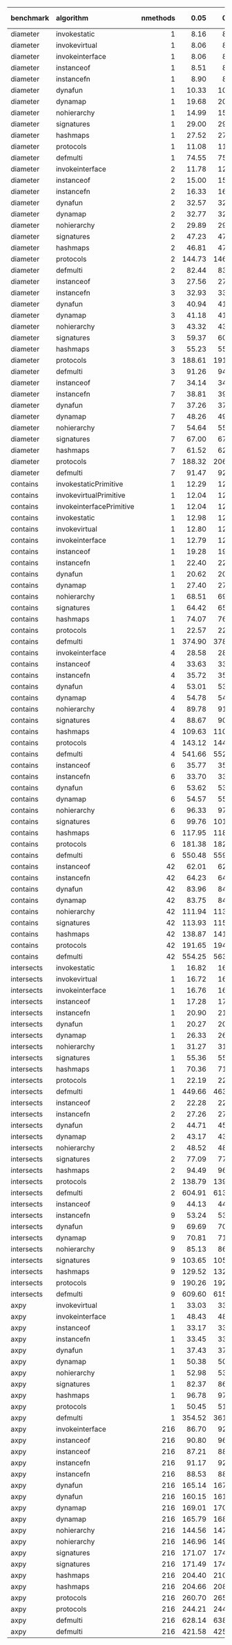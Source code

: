 |benchmark  |algorithm                | nmethods|   0.05|   0.50|   0.95|   mean| overhead 0.05| overhead 0.50| overhead 0.95| overhead mean|
|:----------|:------------------------|--------:|------:|------:|------:|------:|-------------:|-------------:|-------------:|-------------:|
|diameter   |invokestatic             |        1|   8.16|   8.21|   8.27|   8.22|         -0.01|          0.00|          0.00|          0.00|
|diameter   |invokevirtual            |        1|   8.06|   8.09|   8.10|   8.08|         -0.01|         -0.01|         -0.01|         -0.01|
|diameter   |invokeinterface          |        1|   8.06|   8.09|   8.09|   8.08|         -0.01|         -0.01|         -0.01|         -0.01|
|diameter   |instanceof               |        1|   8.51|   8.53|   8.55|   8.53|          0.00|          0.00|          0.00|          0.00|
|diameter   |instancefn               |        1|   8.90|   8.92|   8.97|   8.94|          0.01|          0.01|          0.01|          0.01|
|diameter   |dynafun                  |        1|  10.33|  10.37|  10.41|  10.37|          0.03|          0.03|          0.03|          0.03|
|diameter   |dynamap                  |        1|  19.68|  20.20|  20.37|  20.12|          0.17|          0.17|          0.17|          0.17|
|diameter   |nohierarchy              |        1|  14.99|  15.08|  15.12|  15.05|          0.10|          0.10|          0.10|          0.10|
|diameter   |signatures               |        1|  29.00|  29.82|  30.11|  29.59|          0.31|          0.32|          0.32|          0.31|
|diameter   |hashmaps                 |        1|  27.52|  27.93|  28.15|  27.85|          0.29|          0.29|          0.29|          0.29|
|diameter   |protocols                |        1|  11.08|  11.12|  11.13|  11.11|          0.04|          0.04|          0.04|          0.04|
|diameter   |defmulti                 |        1|  74.55|  75.60|  76.79|  75.67|          1.00|          1.00|          1.00|          1.00|
|diameter   |invokeinterface          |        2|  11.78|  12.03|  12.08|  11.98|         -0.05|         -0.04|         -0.05|         -0.05|
|diameter   |instanceof               |        2|  15.00|  15.06|  15.33|  15.12|          0.00|          0.00|          0.00|          0.00|
|diameter   |instancefn               |        2|  16.33|  16.35|  16.46|  16.41|          0.02|          0.02|          0.02|          0.02|
|diameter   |dynafun                  |        2|  32.57|  32.70|  33.06|  32.81|          0.26|          0.26|          0.26|          0.26|
|diameter   |dynamap                  |        2|  32.77|  32.97|  33.12|  32.94|          0.26|          0.26|          0.26|          0.26|
|diameter   |nohierarchy              |        2|  29.89|  29.96|  30.05|  29.97|          0.22|          0.22|          0.21|          0.22|
|diameter   |signatures               |        2|  47.23|  47.73|  48.53|  47.88|          0.48|          0.48|          0.48|          0.48|
|diameter   |hashmaps                 |        2|  46.81|  47.60|  47.84|  47.34|          0.47|          0.47|          0.47|          0.47|
|diameter   |protocols                |        2| 144.73| 146.26| 146.69| 145.79|          1.92|          1.91|          1.90|          1.91|
|diameter   |defmulti                 |        2|  82.44|  83.63|  84.53|  83.58|          1.00|          1.00|          1.00|          1.00|
|diameter   |instanceof               |        3|  27.56|  27.86|  27.87|  27.80|          0.00|          0.00|          0.00|          0.00|
|diameter   |instancefn               |        3|  32.93|  33.17|  33.96|  33.37|          0.08|          0.08|          0.09|          0.09|
|diameter   |dynafun                  |        3|  40.94|  41.21|  43.16|  41.72|          0.21|          0.20|          0.23|          0.21|
|diameter   |dynamap                  |        3|  41.18|  41.76|  41.81|  41.50|          0.21|          0.21|          0.21|          0.21|
|diameter   |nohierarchy              |        3|  43.32|  43.69|  44.32|  43.83|          0.25|          0.24|          0.25|          0.25|
|diameter   |signatures               |        3|  59.37|  60.24|  61.00|  60.14|          0.50|          0.49|          0.50|          0.50|
|diameter   |hashmaps                 |        3|  55.23|  55.63|  56.54|  55.88|          0.43|          0.42|          0.43|          0.43|
|diameter   |protocols                |        3| 188.61| 191.49| 192.28| 190.59|          2.53|          2.47|          2.49|          2.51|
|diameter   |defmulti                 |        3|  91.26|  94.05|  94.02|  92.69|          1.00|          1.00|          1.00|          1.00|
|diameter   |instanceof               |        7|  34.14|  34.68|  34.79|  34.65|          0.00|          0.00|          0.00|          0.00|
|diameter   |instancefn               |        7|  38.81|  39.07|  39.18|  39.03|          0.08|          0.08|          0.07|          0.08|
|diameter   |dynafun                  |        7|  37.26|  37.46|  37.64|  37.44|          0.05|          0.05|          0.05|          0.05|
|diameter   |dynamap                  |        7|  48.26|  49.04|  49.73|  48.93|          0.25|          0.25|          0.25|          0.25|
|diameter   |nohierarchy              |        7|  54.64|  55.41|  55.76|  55.18|          0.36|          0.36|          0.35|          0.35|
|diameter   |signatures               |        7|  67.00|  67.97|  68.20|  67.61|          0.57|          0.58|          0.56|          0.57|
|diameter   |hashmaps                 |        7|  61.52|  62.17|  62.96|  62.10|          0.48|          0.48|          0.47|          0.47|
|diameter   |protocols                |        7| 188.32| 206.08| 209.66| 201.83|          2.69|          2.98|          2.95|          2.87|
|diameter   |defmulti                 |        7|  91.47|  92.13|  94.16|  92.85|          1.00|          1.00|          1.00|          1.00|
|contains   |invokestaticPrimitive    |        1|  12.29|  12.32|  12.45|  12.36|          0.00|          0.00|          0.00|          0.00|
|contains   |invokevirtualPrimitive   |        1|  12.04|  12.05|  12.27|  12.13|          0.00|          0.00|          0.00|          0.00|
|contains   |invokeinterfacePrimitive |        1|  12.04|  12.05|  12.07|  12.05|          0.00|          0.00|          0.00|          0.00|
|contains   |invokestatic             |        1|  12.98|  12.99|  13.01|  13.00|         -0.02|         -0.02|         -0.02|         -0.02|
|contains   |invokevirtual            |        1|  12.80|  12.82|  12.83|  12.81|         -0.02|         -0.02|         -0.02|         -0.02|
|contains   |invokeinterface          |        1|  12.79|  12.80|  12.84|  12.83|         -0.02|         -0.02|         -0.02|         -0.02|
|contains   |instanceof               |        1|  19.28|  19.34|  19.37|  19.33|          0.00|          0.00|          0.00|          0.00|
|contains   |instancefn               |        1|  22.40|  22.39|  22.55|  22.48|          0.01|          0.01|          0.01|          0.01|
|contains   |dynafun                  |        1|  20.62|  20.68|  20.78|  20.70|          0.00|          0.00|          0.00|          0.00|
|contains   |dynamap                  |        1|  27.40|  27.64|  27.83|  27.63|          0.02|          0.02|          0.02|          0.02|
|contains   |nohierarchy              |        1|  68.51|  69.94|  71.26|  69.95|          0.14|          0.14|          0.14|          0.14|
|contains   |signatures               |        1|  64.42|  65.59|  68.21|  66.13|          0.13|          0.13|          0.14|          0.13|
|contains   |hashmaps                 |        1|  74.07|  76.11|  77.00|  75.53|          0.15|          0.16|          0.16|          0.16|
|contains   |protocols                |        1|  22.57|  22.69|  22.73|  22.65|          0.01|          0.01|          0.01|          0.01|
|contains   |defmulti                 |        1| 374.90| 378.01| 381.11| 377.86|          1.00|          1.00|          1.00|          1.00|
|contains   |invokeinterface          |        4|  28.58|  28.60|  28.69|  28.64|         -0.01|         -0.01|         -0.01|         -0.01|
|contains   |instanceof               |        4|  33.63|  33.68|  33.86|  33.75|          0.00|          0.00|          0.00|          0.00|
|contains   |instancefn               |        4|  35.72|  35.93|  36.04|  35.89|          0.00|          0.00|          0.00|          0.00|
|contains   |dynafun                  |        4|  53.01|  53.74|  53.81|  53.42|          0.04|          0.04|          0.04|          0.04|
|contains   |dynamap                  |        4|  54.78|  54.96|  55.82|  55.32|          0.04|          0.04|          0.04|          0.04|
|contains   |nohierarchy              |        4|  89.78|  91.06|  92.13|  91.00|          0.11|          0.11|          0.11|          0.11|
|contains   |signatures               |        4|  88.67|  90.18|  90.89|  89.84|          0.11|          0.11|          0.11|          0.11|
|contains   |hashmaps                 |        4| 109.63| 110.82| 114.23| 111.88|          0.15|          0.15|          0.15|          0.15|
|contains   |protocols                |        4| 143.12| 144.87| 145.11| 144.14|          0.22|          0.21|          0.21|          0.21|
|contains   |defmulti                 |        4| 541.66| 552.77| 557.28| 550.11|          1.00|          1.00|          1.00|          1.00|
|contains   |instanceof               |        6|  35.77|  35.78|  35.97|  35.87|          0.00|          0.00|          0.00|          0.00|
|contains   |instancefn               |        6|  33.70|  33.76|  33.97|  33.84|          0.00|          0.00|          0.00|          0.00|
|contains   |dynafun                  |        6|  53.62|  53.85|  54.32|  53.95|          0.03|          0.03|          0.03|          0.03|
|contains   |dynamap                  |        6|  54.57|  55.05|  55.45|  55.03|          0.04|          0.04|          0.04|          0.04|
|contains   |nohierarchy              |        6|  96.33|  97.99|  98.85|  97.64|          0.12|          0.12|          0.12|          0.12|
|contains   |signatures               |        6|  99.76| 101.17| 102.89| 101.22|          0.12|          0.12|          0.13|          0.13|
|contains   |hashmaps                 |        6| 117.95| 118.97| 122.74| 120.24|          0.16|          0.16|          0.16|          0.16|
|contains   |protocols                |        6| 181.38| 182.84| 183.98| 182.76|          0.28|          0.28|          0.28|          0.28|
|contains   |defmulti                 |        6| 550.48| 559.73| 565.72| 558.09|          1.00|          1.00|          1.00|          1.00|
|contains   |instanceof               |       42|  62.01|  62.43|  62.54|  62.31|          0.00|          0.00|          0.00|          0.00|
|contains   |instancefn               |       42|  64.23|  64.50|  65.05|  64.63|          0.00|          0.00|          0.00|          0.00|
|contains   |dynafun                  |       42|  83.96|  84.43|  85.22|  84.64|          0.04|          0.04|          0.04|          0.04|
|contains   |dynamap                  |       42|  83.75|  84.35|  85.45|  84.62|          0.04|          0.04|          0.05|          0.04|
|contains   |nohierarchy              |       42| 111.94| 113.06| 120.42| 114.83|          0.10|          0.10|          0.11|          0.11|
|contains   |signatures               |       42| 113.93| 115.13| 116.93| 115.48|          0.11|          0.11|          0.11|          0.11|
|contains   |hashmaps                 |       42| 138.87| 141.30| 143.11| 141.00|          0.16|          0.16|          0.16|          0.16|
|contains   |protocols                |       42| 191.65| 194.22| 195.36| 193.88|          0.26|          0.26|          0.26|          0.26|
|contains   |defmulti                 |       42| 554.25| 563.81| 569.23| 562.09|          1.00|          1.00|          1.00|          1.00|
|intersects |invokestatic             |        1|  16.82|  16.82|  17.04|  16.87|          0.00|          0.00|          0.00|          0.00|
|intersects |invokevirtual            |        1|  16.72|  16.76|  16.98|  16.81|          0.00|          0.00|          0.00|          0.00|
|intersects |invokeinterface          |        1|  16.76|  16.79|  16.83|  16.80|          0.00|          0.00|          0.00|          0.00|
|intersects |instanceof               |        1|  17.28|  17.42|  17.46|  17.41|          0.00|          0.00|          0.00|          0.00|
|intersects |instancefn               |        1|  20.90|  21.06|  21.31|  21.06|          0.01|          0.01|          0.01|          0.01|
|intersects |dynafun                  |        1|  20.27|  20.33|  20.42|  20.35|          0.01|          0.01|          0.01|          0.01|
|intersects |dynamap                  |        1|  26.33|  26.66|  26.98|  26.69|          0.02|          0.02|          0.02|          0.02|
|intersects |nohierarchy              |        1|  31.27|  31.50|  31.93|  31.61|          0.03|          0.03|          0.03|          0.03|
|intersects |signatures               |        1|  55.36|  55.73|  57.76|  56.52|          0.09|          0.09|          0.09|          0.09|
|intersects |hashmaps                 |        1|  70.36|  71.41|  72.87|  71.73|          0.12|          0.12|          0.13|          0.12|
|intersects |protocols                |        1|  22.19|  22.31|  22.35|  22.27|          0.01|          0.01|          0.01|          0.01|
|intersects |defmulti                 |        1| 449.66| 463.05| 456.09| 452.78|          1.00|          1.00|          1.00|          1.00|
|intersects |instanceof               |        2|  22.28|  22.33|  22.42|  22.35|          0.00|          0.00|          0.00|          0.00|
|intersects |instancefn               |        2|  27.26|  27.35|  27.48|  27.38|          0.01|          0.01|          0.01|          0.01|
|intersects |dynafun                  |        2|  44.71|  45.21|  45.42|  45.07|          0.04|          0.04|          0.04|          0.04|
|intersects |dynamap                  |        2|  43.17|  43.96|  44.01|  43.62|          0.04|          0.04|          0.04|          0.04|
|intersects |nohierarchy              |        2|  48.52|  48.82|  49.26|  48.89|          0.05|          0.04|          0.04|          0.04|
|intersects |signatures               |        2|  77.09|  77.75|  78.81|  77.97|          0.09|          0.09|          0.09|          0.09|
|intersects |hashmaps                 |        2|  94.49|  96.49|  98.00|  96.28|          0.12|          0.13|          0.13|          0.12|
|intersects |protocols                |        2| 138.79| 139.89| 140.97| 139.92|          0.20|          0.20|          0.20|          0.20|
|intersects |defmulti                 |        2| 604.91| 613.57| 623.58| 616.20|          1.00|          1.00|          1.00|          1.00|
|intersects |instanceof               |        9|  44.13|  44.39|  44.65|  44.39|          0.00|          0.00|          0.00|          0.00|
|intersects |instancefn               |        9|  53.24|  53.45|  54.22|  53.72|          0.02|          0.02|          0.02|          0.02|
|intersects |dynafun                  |        9|  69.69|  70.10|  70.55|  70.12|          0.05|          0.05|          0.04|          0.05|
|intersects |dynamap                  |        9|  70.81|  71.15|  71.80|  71.29|          0.05|          0.05|          0.05|          0.05|
|intersects |nohierarchy              |        9|  85.13|  86.11|  86.54|  85.90|          0.07|          0.07|          0.07|          0.07|
|intersects |signatures               |        9| 103.65| 105.23| 106.39| 105.16|          0.11|          0.11|          0.11|          0.11|
|intersects |hashmaps                 |        9| 129.52| 132.71| 135.95| 132.81|          0.15|          0.15|          0.16|          0.15|
|intersects |protocols                |        9| 190.26| 192.78| 193.44| 191.98|          0.26|          0.26|          0.26|          0.26|
|intersects |defmulti                 |        9| 609.60| 615.06| 620.25| 615.14|          1.00|          1.00|          1.00|          1.00|
|axpy       |invokevirtual            |        1|  33.03|  33.31|  33.63|  33.28|          0.00|          0.00|          0.00|          0.00|
|axpy       |invokeinterface          |        1|  48.43|  48.71|  49.03|  48.71|          0.05|          0.05|          0.05|          0.05|
|axpy       |instanceof               |        1|  33.17|  33.54|  33.90|  33.35|          0.00|          0.00|          0.00|          0.00|
|axpy       |instancefn               |        1|  33.45|  33.57|  34.36|  33.85|          0.00|          0.00|          0.00|          0.00|
|axpy       |dynafun                  |        1|  37.43|  37.56|  38.40|  37.93|          0.01|          0.01|          0.01|          0.01|
|axpy       |dynamap                  |        1|  50.38|  50.77|  51.68|  51.03|          0.05|          0.05|          0.05|          0.05|
|axpy       |nohierarchy              |        1|  52.98|  53.53|  55.38|  53.92|          0.06|          0.06|          0.06|          0.06|
|axpy       |signatures               |        1|  82.37|  86.82|  87.26|  85.18|          0.15|          0.16|          0.16|          0.16|
|axpy       |hashmaps                 |        1|  96.78|  97.79| 101.73|  99.04|          0.20|          0.20|          0.20|          0.20|
|axpy       |protocols                |        1|  50.45|  51.06|  51.16|  50.81|          0.05|          0.05|          0.05|          0.05|
|axpy       |defmulti                 |        1| 354.52| 361.81| 365.76| 359.67|          1.00|          1.00|          1.00|          1.00|
|axpy       |invokeinterface          |      216|  86.70|  92.07| 103.22|  94.53|         -0.01|         -0.01|          0.01|          0.00|
|axpy       |instanceof               |      216|  90.80|  96.20|  97.67|  94.05|          0.00|          0.00|          0.00|          0.00|
|axpy       |instanceof               |      216|  87.21|  88.38|  89.40|  88.37|          0.00|          0.00|          0.00|          0.00|
|axpy       |instancefn               |      216|  91.17|  92.44|  93.23|  92.26|          0.00|         -0.01|         -0.01|          0.00|
|axpy       |instancefn               |      216|  88.53|  88.37|  90.43|  89.54|          0.00|          0.00|          0.00|          0.00|
|axpy       |dynafun                  |      216| 165.14| 167.11| 174.68| 168.67|          0.14|          0.13|          0.14|          0.14|
|axpy       |dynafun                  |      216| 160.15| 161.91| 169.43| 164.00|          0.22|          0.22|          0.23|          0.22|
|axpy       |dynamap                  |      216| 169.01| 170.47| 173.12| 171.03|          0.15|          0.14|          0.14|          0.14|
|axpy       |dynamap                  |      216| 165.79| 168.24| 169.13| 167.38|          0.24|          0.24|          0.23|          0.23|
|axpy       |nohierarchy              |      216| 144.56| 147.76| 150.39| 147.85|          0.10|          0.10|          0.10|          0.10|
|axpy       |nohierarchy              |      216| 146.96| 149.64| 150.61| 148.77|          0.18|          0.18|          0.18|          0.18|
|axpy       |signatures               |      216| 171.07| 174.09| 175.79| 173.58|          0.15|          0.14|          0.14|          0.15|
|axpy       |signatures               |      216| 171.49| 174.33| 175.83| 173.68|          0.25|          0.26|          0.25|          0.25|
|axpy       |hashmaps                 |      216| 204.40| 210.45| 219.22| 212.13|          0.21|          0.21|          0.22|          0.22|
|axpy       |hashmaps                 |      216| 204.66| 208.20| 211.68| 208.12|          0.35|          0.36|          0.35|          0.35|
|axpy       |protocols                |      216| 260.70| 265.22| 272.35| 265.88|          0.32|          0.31|          0.32|          0.32|
|axpy       |protocols                |      216| 244.21| 244.94| 254.97| 249.75|          0.47|          0.46|          0.48|          0.48|
|axpy       |defmulti                 |      216| 628.14| 638.36| 641.01| 634.92|          1.00|          1.00|          1.00|          1.00|
|axpy       |defmulti                 |      216| 421.58| 425.34| 434.03| 427.40|          1.00|          1.00|          1.00|          1.00|
